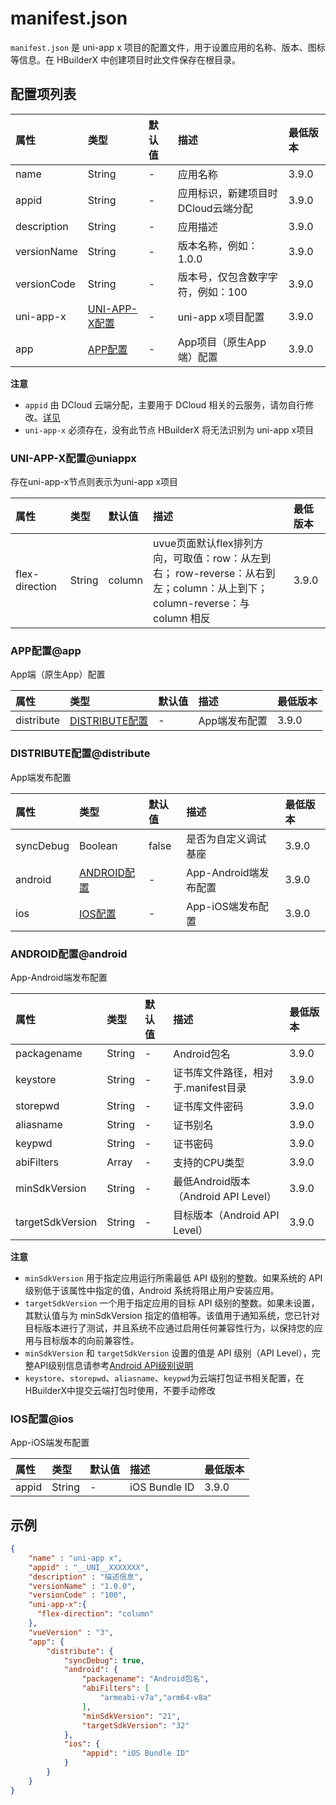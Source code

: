 # manifest.json  
`manifest.json` 是 uni-app x 项目的配置文件，用于设置应用的名称、版本、图标等信息。在 HBuilderX 中创建项目时此文件保存在根目录。

## 配置项列表  
|属性		|类型					|默认值			|描述								|最低版本			|
|:-			|:-						|:-				|:-									|:-					|
|name		|String					|-				|应用名称							|3.9.0				|
|appid		|String					|-				|应用标识，新建项目时DCloud云端分配	|3.9.0				|
|description|String					|-				|应用描述							|3.9.0				|
|versionName|String					|-				|版本名称，例如：1.0.0				|3.9.0				|
|versionCode|String					|-				|版本号，仅包含数字字符，例如：100		|3.9.0				|
|uni-app-x	|[UNI-APP-X配置](#uniappx)	|- 			|uni-app x项目配置					|3.9.0				|
|app		|[APP配置](#app)		|- 					|App项目（原生App端）配置				|3.9.0				|

**注意**  
- `appid` 由 DCloud 云端分配，主要用于 DCloud 相关的云服务，请勿自行修改。[详见](https://ask.dcloud.net.cn/article/35907)
- `uni-app-x` 必须存在，没有此节点 HBuilderX 将无法识别为 uni-app x项目


### UNI-APP-X配置@uniappx  
存在uni-app-x节点则表示为uni-app x项目  

|属性			|类型					|默认值			|描述								|最低版本			|
|:-				|:-						|:-				|:-									|:-					|
|flex-direction	|String					|column			|uvue页面默认flex排列方向，可取值：row：从左到右； row-reverse：从右到左；column：从上到下；column-reverse：与 column 相反|3.9.0				|


### APP配置@app  
App端（原生App）配置  

|属性			|类型					|默认值			|描述								|最低版本			|
|:-				|:-						|:-				|:-									|:-					|
|distribute		|[DISTRIBUTE配置](#distribute)	|-		|App端发布配置						|3.9.0				|


### DISTRIBUTE配置@distribute  
App端发布配置  

|属性			|类型					|默认值			|描述								|最低版本			|
|:-				|:-						|:-				|:-									|:-					|
|syncDebug		|Boolean				|false			|是否为自定义调试基座					|3.9.0				|
|android		|[ANDROID配置](#android)	|-				|App-Android端发布配置				|3.9.0				|
|ios			|[IOS配置](#ios)			|-				|App-iOS端发布配置					|3.9.0				|


### ANDROID配置@android  
App-Android端发布配置  

|属性			|类型					|默认值			|描述								|最低版本			|
|:-				|:-						|:-				|:-									|:-					|
|packagename	|String					|-				|Android包名							|3.9.0				|
|keystore		|String					|-				|证书库文件路径，相对于.manifest目录	|3.9.0				|
|storepwd		|String					|-				|证书库文件密码						|3.9.0				|
|aliasname		|String					|-				|证书别名							|3.9.0				|
|keypwd			|String					|-				|证书密码							|3.9.0				|
|abiFilters		|Array<String>			|-				|支持的CPU类型						|3.9.0				|
|minSdkVersion	|String					|-				|最低Android版本（Android API Level）|3.9.0				|
|targetSdkVersion	|String				|-				|目标版本（Android API Level）		|3.9.0				|

**注意**  
- `minSdkVersion` 用于指定应用运行所需最低 API 级别的整数。如果系统的 API 级别低于该属性中指定的值，Android 系统将阻止用户安装应用。  
- `targetSdkVersion` 一个用于指定应用的目标 API 级别的整数。如果未设置，其默认值与为 minSdkVersion 指定的值相等。该值用于通知系统，您已针对目标版本进行了测试，并且系统不应通过启用任何兼容性行为，以保持您的应用与目标版本的向前兼容性。  
- `minSdkVersion` 和 `targetSdkVersion` 设置的值是 API 级别（API Level），完整API级别信息请参考[Android API级别说明](https://developer.android.com/guide/topics/manifest/uses-sdk-element?hl=zh-cn#ApiLevels)  
- `keystore`、`storepwd`、`aliasname`、`keypwd`为云端打包证书相关配置，在HBuilderX中提交云端打包时使用，不要手动修改  


### IOS配置@ios  
App-iOS端发布配置  

|属性			|类型					|默认值			|描述								|最低版本			|
|:-				|:-						|:-				|:-									|:-					|
|appid			|String					|-				|iOS Bundle ID						|3.9.0				|


## 示例  
```json
{
    "name" : "uni-app x",
    "appid" : "__UNI__XXXXXXX",
    "description" : "描述信息",
    "versionName" : "1.0.0",
    "versionCode" : "100",
    "uni-app-x":{
      "flex-direction": "column"  
    },
    "vueVersion" : "3",
	"app": {
		"distribute": {
			"syncDebug": true,
			"android": {
				"packagename": "Android包名",
				"abiFilters": [
					"armeabi-v7a","arm64-v8a"
				],
				"minSdkVersion": "21",
				"targetSdkVersion": "32"
			},
			"ios": {
				"appid": "iOS Bundle ID"
			}
		}
	}
}
```

